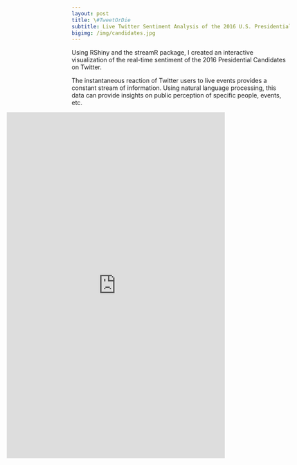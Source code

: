 ```yaml
---
layout: post
title: \#TweetOrDie
subtitle: Live Twitter Sentiment Analysis of the 2016 U.S. Presidential Candidates
bigimg: /img/candidates.jpg
---
```


Using RShiny and the streamR package, I created an interactive visualization of the real-time sentiment of the 2016 Presidential Candidates on Twitter.

The instantaneous reaction of Twitter users to live events provides a constant stream of information. Using natural language processing, this data can provide insights on public perception of specific people, events, etc.

<iframe id="Campaign" src="http://52.38.152.177:3838/Campaign/" style="border: none; width: 100%; height:800px; margin-left:-150px" frameborder="0"></iframe>   
